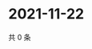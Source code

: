 # 2021-11-22

共 0 条

<!-- BEGIN WEIBO -->
<!-- 最后更新时间 Mon Nov 22 2021 09:57:57 GMT+0800 (China Standard Time) -->

<!-- END WEIBO -->

